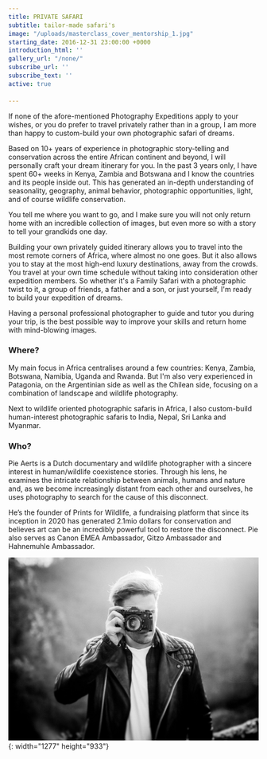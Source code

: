 ```yaml
---
title: PRIVATE SAFARI
subtitle: tailor-made safari's
image: "/uploads/masterclass_cover_mentorship_1.jpg"
starting_date: 2016-12-31 23:00:00 +0000
introduction_html: ''
gallery_url: "/none/"
subscribe_url: ''
subscribe_text: ''
active: true

---
```

If none of the afore-mentioned Photography Expeditions apply to your wishes, or you do prefer to travel privately rather than in a group, I am more than happy to custom-build your own photographic safari of dreams. 

Based on 10+ years of experience in photographic story-telling and conservation across the entire African continent and beyond, I will personally craft your dream itinerary for you. In the past 3 years only, I have spent 60+ weeks in Kenya, Zambia and Botswana and I know the countries and its people inside out. This has generated an in-depth understanding of seasonality, geography, animal behavior, photographic opportunities, light, and of course wildlife conservation. 

You tell me where you want to go, and I make sure you will not only return home with an incredible collection of images, but even more so with a story to tell your grandkids one day. 

Building your own privately guided itinerary allows you to travel into the most remote corners of Africa, where almost no one goes. But it also allows you to stay at the most high-end luxury destinations, away from the crowds. You travel at your own time schedule without taking into consideration other expedition members. So whether it's a Family Safari with a photographic twist to it, a group of friends, a father and a son, or just yourself, I'm ready to build your expedition of dreams. 

Having a personal professional photographer to guide and tutor you during your trip, is the best possible way to improve your skills and return home with mind-blowing images. 

### Where?

My main focus in Africa centralises around a few countries: Kenya, Zambia, Botswana, Namibia, Uganda and Rwanda. But I'm also very experienced in Patagonia, on the Argentinian side as well as the Chilean side, focusing on a combination of landscape and wildlife photography. 

Next to wildlife oriented photographic safaris in Africa, I also custom-build human-interest photographic safaris to India, Nepal, Sri Lanka and Myanmar. 

### Who?

Pie Aerts is a Dutch documentary and wildlife photographer with a sincere interest in human/wildlife coexistence stories. Through his lens, he examines the intricate relationship between animals, humans and nature and, as we become increasingly distant from each other and ourselves, he uses photography to search for the cause of this disconnect.

He’s the founder of Prints for Wildlife, a fundraising platform that since its inception in 2020 has generated 2.1mio dollars for conservation and believes art can be an incredibly powerful tool to restore the disconnect. Pie also serves as Canon EMEA Ambassador, Gitzo Ambassador and Hahnemuhle Ambassador.

![](/uploads/0h3a6324-copy-5-3.JPG){: width="1277" height="933"}
